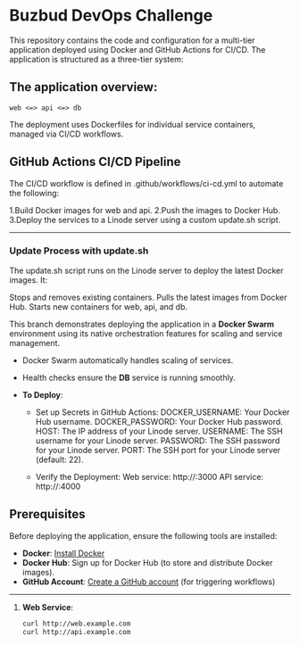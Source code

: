 # Buzbud DevOps Challenge
This repository contains the code and configuration for a multi-tier application deployed using Docker and GitHub Actions for CI/CD. The application is structured as a three-tier system:

## The application overview:

```
web <=> api <=> db
```
The deployment uses Dockerfiles for individual service containers, managed via CI/CD workflows.
## GitHub Actions CI/CD Pipeline
The CI/CD workflow is defined in .github/workflows/ci-cd.yml to automate the following:

1.Build Docker images for web and api.
2.Push the images to Docker Hub.
3.Deploy the services to a Linode server using a custom update.sh script.


---

### Update Process with update.sh

The update.sh script runs on the Linode server to deploy the latest Docker images. It:

Stops and removes existing containers.
Pulls the latest images from Docker Hub.
Starts new containers for web, api, and db.

This branch demonstrates deploying the application in a **Docker Swarm** environment using its native orchestration features for scaling and service management.

  - Docker Swarm automatically handles scaling of services.
  - Health checks ensure the **DB** service is running smoothly.

- **To Deploy**:
  - Set up Secrets in GitHub Actions:
          DOCKER_USERNAME: Your Docker Hub username.
          DOCKER_PASSWORD: Your Docker Hub password.
          HOST: The IP address of your Linode server.
          USERNAME: The SSH username for your Linode server.
          PASSWORD: The SSH password for your Linode server.
          PORT: The SSH port for your Linode server (default: 22).
    
   - Verify the Deployment:
          Web service: http://<linode-ip>:3000
          API service: http://<linode-ip>:4000
  

 ## Prerequisites
Before deploying the application, ensure the following tools are installed:

- **Docker**: [Install Docker](https://www.docker.com/get-started)
- **Docker Hub**: Sign up for Docker Hub (to store and distribute Docker images).
- **GitHub Account**: [Create a GitHub account](https://github.com/) (for triggering workflows)

---


1. **Web Service**:
   ```bash
   curl http://web.example.com
   curl http://api.example.com


